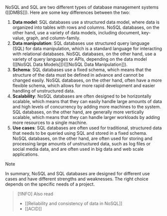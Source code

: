 NoSQL and SQL are two different types of database management systems ([[DMBS]]). Here are some key differences between the two:

1. **Data model**: SQL databases use a structured data model, where data is organized into tables with rows and columns. NoSQL databases, on the other hand, use a variety of data models, including document, key-value, graph, and column-family.
2. **Data manipulation**: SQL databases use structured query language (SQL) for data manipulation, which is a standard language for interacting with relational databases. NoSQL databases, on the other hand, use a variety of query languages or APIs, depending on the data model ([[NoSQL Data Models]])([[NoSQL Data Manipulation]]).
4. **Schema**: SQL databases use a fixed schema, which means that the structure of the data must be defined in advance and cannot be changed easily. NoSQL databases, on the other hand, often have a more flexible schema, which allows for more rapid development and easier handling of unstructured data.
5. **Scalability**: NoSQL databases are often designed to be horizontally scalable, which means that they can easily handle large amounts of data and high levels of concurrency by adding more machines to the system. SQL databases, on the other hand, are generally more vertically scalable, which means that they can handle larger workloads by adding more resources to a single machine.
6. **Use cases**: SQL databases are often used for traditional, structured data that needs to be queried using SQL and stored in a fixed schema. NoSQL databases, on the other hand, are often used for storing and processing large amounts of unstructured data, such as log files or social media data, and are often used in big data and web scale applications.

>[!NOTE]
>In summary, NoSQL and SQL databases are designed for different use cases and have different strengths and weaknesses. The right choice depends on the specific needs of a project.

>[!INFO] Also read
> - [[Reliability and consistency of data in NoSQL]]
> - [[ACID]]